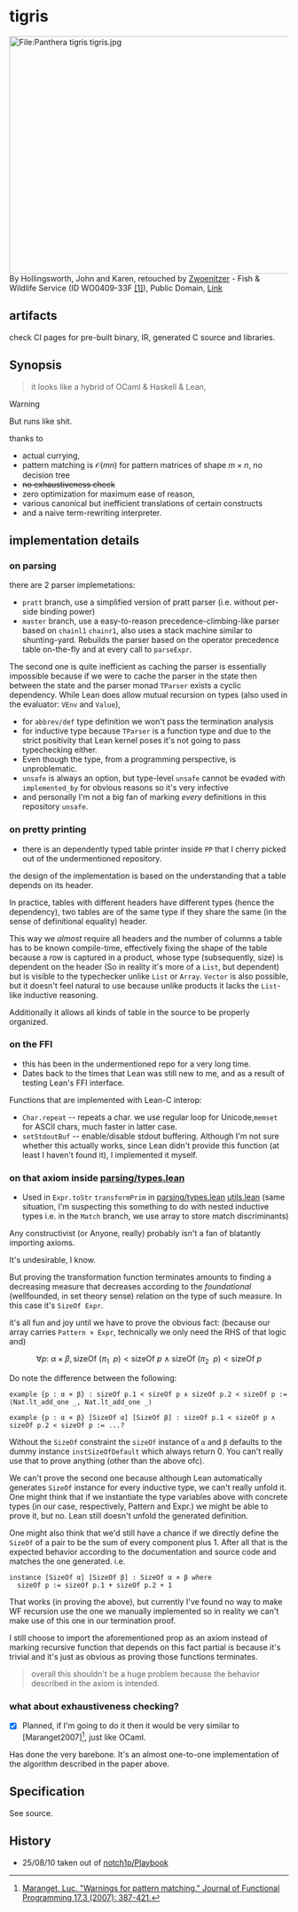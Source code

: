 # tigris

<p><a href="https://commons.wikimedia.org/wiki/File:Panthera_tigris_tigris.jpg#/media/File:Panthera_tigris_tigris.jpg"><img src="https://upload.wikimedia.org/wikipedia/commons/4/49/Panthera_tigris_tigris.jpg" alt="File:Panthera tigris tigris.jpg" height="428" width="640"></a><br>By Hollingsworth, John and Karen, retouched by <a href="//commons.wikimedia.org/w/index.php?title=User:Zwoenitzer&amp;action=edit&amp;redlink=1" class="new" title="User:Zwoenitzer (page does not exist)">Zwoenitzer</a> - Fish &amp; Wildlife Service (ID WO0409-33F <a rel="nofollow" class="external autonumber" href="https://images.fws.gov/default.cfm?fuseaction=records.display&amp;CFID=2521090&amp;CFTOKEN=51847147&amp;id=1EF5BD3B%2D531E%2D4B70%2D9E0CC00D5AB77EA5">[1]</a>), Public Domain, <a href="https://commons.wikimedia.org/w/index.php?curid=39197">Link</a></p>

## artifacts

check CI pages for pre-built binary, IR, generated C source and libraries.

## Synopsis

> it looks like a hybrid of OCaml & Haskell & Lean,

> [!WARNING]
> But runs like shit.

thanks to

- actual currying,
- pattern matching is $\mathcal{O}(mn)$ for pattern matrices of shape $m\times n$, no decision tree
- ~~no exhaustiveness check~~
- zero optimization for maximum ease of reason,
- various canonical but inefficient translations of certain constructs
- and a naive term-rewriting interpreter.

## implementation details

### on parsing

there are 2 parser implemetations:

- `pratt` branch, use a simplified version of pratt parser (i.e. without per-side binding power)
- `master` branch, use a easy-to-reason precedence-climbing-like parser based on `chainl1` `chainr1`, also uses a stack machine similar to shunting-yard.
  Rebuilds the parser based on the operator precedence table on-the-fly and at every call to `parseExpr`.

The second one is quite inefficient as caching the parser is essentially impossible because if we were to cache the parser in the state then between the state and the parser monad `TParser` exists a cyclic dependency.
While Lean does allow mutual recursion on types (also used in the evaluator: `VEnv` and `Value`),

- for `abbrev/def` type definition we won't pass the termination analysis
- for inductive type because `TParser` is a function type and due to the strict positivity that Lean kernel poses it's not going to pass typechecking either.
- Even though the type, from a programming perspective, is unproblematic.
- `unsafe` is always an option, but type-level `unsafe` cannot be evaded with `implemented_by` for obvious reasons so it's very infective
- and personally I'm not a big fan of marking _every_ definitions in this repository `unsafe`.

### on pretty printing

- there is an dependently typed table printer inside `PP` that I cherry picked out of the undermentioned repository.

the design of the implementation is based on the understanding that a table depends on its header.

In practice, tables with different headers have different types (hence the dependency), two tables are of the same type if they share the same (in the sense of definitional equality) header.

This way we _almost_ require all headers and the number of columns a table has to be known compile-time, effectively fixing the shape of the table because
a row is captured in a product, whose type (subsequently, size) is dependent on the header (So in reality it's more of a `List`, but dependent) but is visible to the typechecker unlike `List` or `Array`.
`Vector` is also possible, but it doesn't feel natural to use because unlike products it lacks the `List`-like inductive reasoning.

Additionally it allows all kinds of table in the source to be properly organized.

### on the FFI

- this has been in the undermentioned repo for a very long time.
- Dates back to the times that Lean was still new to me, and as a result of testing Lean's FFI interface.

Functions that are implemented with Lean-C interop:

- `Char.repeat` -- repeats a char. we use regular loop for Unicode,`memset` for ASCII chars, much faster in latter case.
- `setStdoutBuf` -- enable/disable stdout buffering. Although I'm not sure whether this actually works, since Lean didn't provide this function (at least I haven't found it), I implemented it myself.

### on that axiom inside [parsing/types.lean](Tigris/parsing/types.lean)

- Used in `Expr.toStr` `transformPrim` in [parsing/types.lean](Tigris/parsing/types.lean) [utils.lean](Tigris/utils.lean)
(same situation, I'm suspecting this something to do with nested inductive types i.e. in the `Match` branch, we use array to store match discriminants)

Any constructivist (or Anyone, really) probably isn't a fan of blatantly importing axioms.

It's undesirable, I know.

But proving the transformation function terminates amounts to finding a decreasing measure that decreases according to the _foundational_ (wellfounded, in set theory sense) relation on the type of such measure. In this case it's `SizeOf Expr`.

it's all fun and joy until we have to prove the obvious fact:
(because our array carries `Pattern × Expr`, technically we only need the RHS of that logic and)

$$
\forall p:\ \alpha\times\beta, \mathsf{sizeOf}\ (\pi_1\ \ p) < \mathsf{sizeOf}\ p\ \land\ \mathsf{sizeOf}\ (\pi_2\ \ p) < \mathsf{sizeOf}\ p
$$

Do note the difference between the following:

```lean
example {p : α × β} : sizeOf p.1 < sizeOf p ∧ sizeOf p.2 < sizeOf p := ⟨Nat.lt_add_one _, Nat.lt_add_one _⟩

example {p : α × β} [SizeOf α] [SizeOf β] : sizeOf p.1 < sizeOf p ∧ sizeOf p.2 < sizeOf p := ...?
```

Without the `SizeOf` constraint the `sizeOf` instance of `α` and `β` defaults to the dummy instance `instSizeOfDefault` which always return 0.
You can't really use that to prove anything (other than the above ofc).

We can't prove the second one because although Lean automatically generates `SizeOf` instance for every inductive type, we can't really unfold it.
One might think that if we instantiate the type variables above with concrete types (in our case, respectively, Pattern and Expr.)
we might be able to prove it, but no. Lean still doesn't unfold the generated definition.

One might also think that we'd still have a chance if we directly define the `SizeOf` of a pair to be the sum of every component plus 1.
After all that is the expected behavior according to the documentation and source code and matches the one generated. i.e.

```lean
instance [SizeOf α] [SizeOf β] : SizeOf α × β where
  sizeOf p := sizeOf p.1 + sizeOf p.2 + 1
```

That works (in proving the above), but currently I've found no way to make WF recursion use the one we manually implemented so in reality we can't make
use of this one in our termination proof.

I still choose to import the aforementioned prop as an axiom instead of marking recursive function that depends on this fact partial is because it's trivial and it's just as obvious as
proving those functions terminates.

> overall this shouldn't be a huge problem because the behavior described in the axiom is intended.

### what about exhaustiveness checking?

- [x] Planned, if I'm going to do it then it would be very similar to \[Maranget2007\][^1], just like OCaml.

Has done the very barebone. 
It's an almost one-to-one implementation of the algorithm described in the paper above.

## Specification

See source.

## History

- 25/08/10 taken out of [notch1p/Playbook](https://github.com/notch1p/lean-snippets)

[^1]: [Maranget, Luc. "Warnings for pattern matching." Journal of Functional Programming 17.3 (2007): 387-421.](http://moscova.inria.fr/~maranget/papers/warn/warn.pdf)
